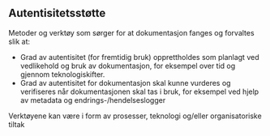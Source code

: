 ## Autentisitetsstøtte
Metoder og verktøy som sørger for at dokumentasjon fanges og forvaltes slik at:
* Grad av autentisitet (for fremtidig bruk) opprettholdes som planlagt ved vedlikehold og bruk av dokumentasjon, for eksempel over tid og gjennom teknologiskifter.
* Grad av autentisitet for dokumentasjon skal kunne  vurderes og verifiseres når dokumentasjonen skal tas i bruk, for eksempel ved hjelp av metadata og endrings-/hendelseslogger

Verktøyene kan være i form av prosesser, teknologi og/eller organisatoriske tiltak
